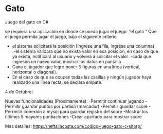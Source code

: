 # Gato
Juego del gato en C#


se requiera una aplicación en donde se pueda jugar el juego: “el gato “
Que el juego permita jugar el juego, bajo el siguiente criterio
- el sistema solicitará la posición (Ingrese una fila, Ingrese una columna)
.-el sistema validara que no exista valor en esa posición, en caso de que ya exista, notificará al usuario y volverá a solicitar el valor 
.-cada que ingresen un nuevo valor, mostrar los datos en pantalla
- Gana el jugador que logre poner 3 figuras en una línea (vertical, horizontal o diagonal). 
- En el caso de que se ocupen todas las casillas y ningún jugador haya realizado una línea recta, se declara empate.

4 de Octubre:

Nuevas funcionalidades (Proximamente):
-Permitir continuar jugando
-Permitir guardar puntos por partida (marcador)
-Permitir guardar  score
-Perrmitir conexión a mysql para guardar registro del score
-Mostrar los últimos 5 mayores puntiaciones
-Crear apartado para mostrar score


Mas detalles: https://neftaliacosta.com/codigo-juego-gato-c-sharp/
